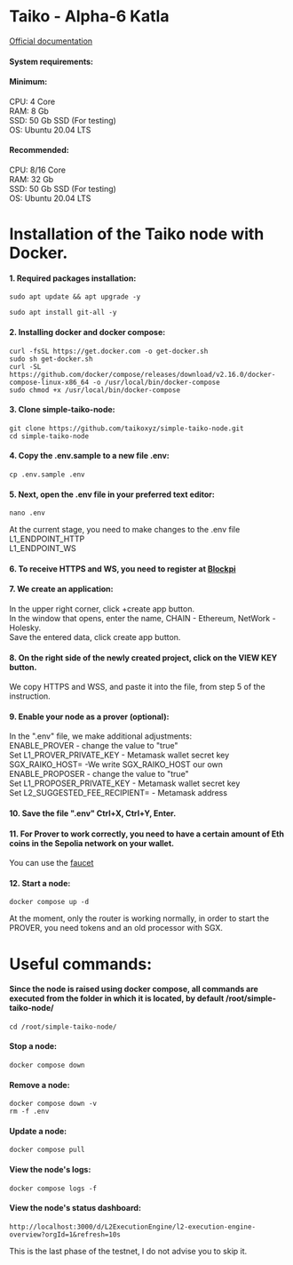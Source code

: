 # Taiko - Alpha-6 Katla

[Official documentation](https://taiko.xyz/docs/guides/run-a-node) </br>

#### System requirements: </br>

#### Minimum: </br>
CPU: 4 Core </br>
RAM: 8 Gb </br>
SSD: 50 Gb SSD (For testing) </br>
OS: Ubuntu 20.04 LTS </br>

#### Recommended: </br>
CPU: 8/16 Core </br>
RAM: 32 Gb </br>
SSD: 50 Gb SSD (For testing) </br>
OS: Ubuntu 20.04 LTS </br>


# Installation of the Taiko node with Docker.
#### 1. Required packages installation:
```
sudo apt update && apt upgrade -y
```
```
sudo apt install git-all -y
```
#### 2. Installing docker and docker compose:
```
curl -fsSL https://get.docker.com -o get-docker.sh
sudo sh get-docker.sh
curl -SL https://github.com/docker/compose/releases/download/v2.16.0/docker-compose-linux-x86_64 -o /usr/local/bin/docker-compose
sudo chmod +x /usr/local/bin/docker-compose
```
#### 3. Clone simple-taiko-node:
```
git clone https://github.com/taikoxyz/simple-taiko-node.git
cd simple-taiko-node
```
#### 4. Copy the .env.sample to a new file .env:
```
cp .env.sample .env
```
#### 5. Next, open the .env file in your preferred text editor:
```
nano .env
```
At the current stage, you need to make changes to the .env file </br>
L1_ENDPOINT_HTTP </br>
L1_ENDPOINT_WS </br>

#### 6. To receive HTTPS and WS, you need to register at [Blockpi](https://blockpi.io/)
#### 7. We create an application:
In the upper right corner, click +create app button. </br>
In the window that opens, enter the name, CHAIN - Ethereum, NetWork - Holesky. </br>
Save the entered data, click create app button. </br>
#### 8. On the right side of the newly created project, click on the VIEW KEY button. </br>
We copy HTTPS and WSS, and paste it into the file, from step 5 of the instruction.
#### 9. Enable your node as a prover (optional): </br>
In the ".env" file, we make additional adjustments: </br>
ENABLE_PROVER -  change the value to "true" </br>
Set L1_PROVER_PRIVATE_KEY - Metamask wallet secret key </br>
SGX_RAIKO_HOST= -We write SGX_RAIKO_HOST our own </br>
ENABLE_PROPOSER - change the value to "true" </br>
Set L1_PROPOSER_PRIVATE_KEY - Metamask wallet secret key </br>
Set L2_SUGGESTED_FEE_RECIPIENT= - Metamask address </br>

#### 10. Save the file ".env" Ctrl+X, Ctrl+Y, Enter.
#### 11. For Prover to work correctly, you need to have a certain amount of Eth coins in the Sepolia network on your wallet. </br>
You can use the [faucet](https://stakely.io/en/faucet/ethereum-holesky-testnet-eth)</br>
#### 12. Start a node:
```
docker compose up -d
```

At the moment, only the router is working normally, in order to start the PROVER, you need tokens and an old processor with SGX.

# Useful commands:
#### Since the node is raised using docker compose, all commands are executed from the folder in which it is located, by default /root/simple-taiko-node/
```
cd /root/simple-taiko-node/
```
#### Stop a node:
```
docker compose down
```
#### Remove a node:
```
docker compose down -v
rm -f .env
```
#### Update a node:
```
docker compose pull
```
#### View the node's logs:
```
docker compose logs -f
```
#### View the node's status dashboard:
```
http://localhost:3000/d/L2ExecutionEngine/l2-execution-engine-overview?orgId=1&refresh=10s
```

This is the last phase of the testnet, I do not advise you to skip it.
